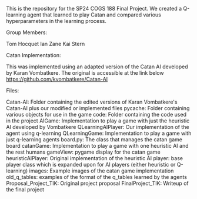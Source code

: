 This is the repository for the SP24 COGS 188 Final Project. We created a Q-learning agent that learned to play Catan and compared various hyperparameters in the learning process.

Group Members:

Tom Hocquet
Ian Zane
Kai Stern

Catan Implementation:

This was implemented using an adapted version of the Catan AI developed by Karan Vombatkere. The original is accessible at the link below
https://github.com/kvombatkere/Catan-AI


Files:

Catan-AI: Folder containing the edited versions of Karan Vombatkere's Catan-AI plus our modified or implemented files
  pycache: Folder containing various objects for use in the game
  code: Folder containing the code used in the project
    AIGame: Implementation to play a game with just the heuristic AI developed by Vombatkere
    QLearningAIPlayer: Our implementation of the agent using q-learning
    QLearningGame: Implementation to play a game with just q-learning agents
    board.py: The class that manages the catan game board
    catanGame: Implementation to play a game with one heuristic AI and the rest humans
    gameView: pygame display for the catan game
    heuristicAIPlayer: Original implementation of the heuristic AI
    player: base player class which is expanded upon for AI players (either heuristic or Q-learning)
  images: Example images of the catan game implementation
  old_q_tables: examples of the format of the q_tables learned by the agents
Proposal_Project_TIK: Original project proposal
FinalProject_TIK: Writeup of the final project
